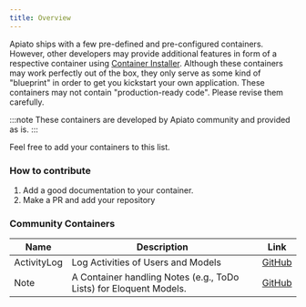 ```yaml
---
title: Overview
---
```


Apiato ships with a few pre-defined and pre-configured containers. However, other developers may provide additional
features in form of a respective container using [Container Installer](../../getting-started/container-installer).
Although these containers may work perfectly out of the box, they only serve as some kind of "blueprint" in order
to get you kickstart your own application. These containers may not contain "production-ready code". Please revise them carefully.   

:::note
These containers are developed by Apiato community and provided as is.
:::

Feel free to add your containers to this list.

### How to contribute

1. Add a good documentation to your container.
2. Make a PR and add your repository

### Community Containers
| Name | Description | Link |
|------|-------------|------|
| ActivityLog | Log Activities of Users and Models | [GitHub](https://github.com/johannesschobel/apiato-activitylog) |
| Note | A Container handling Notes (e.g., ToDo Lists) for Eloquent Models. | [GitHub](https://github.com/johannesschobel/apiato-notes) |
